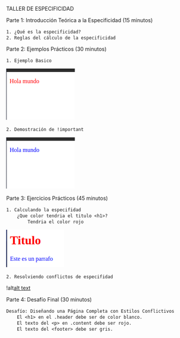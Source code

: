 TALLER DE ESPECIFICIDAD

Parte 1: Introducción Teórica a la Especificidad (15 minutos)
    
    1. ¿Qué es la especificidad?
    2. Reglas del cálculo de la especificidad

Parte 2: Ejemplos Prácticos (30 minutos)

    1. Ejemplo Basico

![alt text](images/image1.png)

    2. Demostración de !important

![alt text](images/image2.png)

Parte 3: Ejercicios Prácticos (45 minutos)

    1. Calculando la especifidad
        ¿Que color tendria el titulo <h1>?
            Tendria el color rojo

![alt text](images/image3.png)

    2. Resolviendo conflictos de especifidad
    
!alt[alt text](images/image4.png)

Parte 4: Desafío Final (30 minutos)

    Desafío: Diseñando una Página Completa con Estilos Conflictivos
        El <h1> en el .header debe ser de color blanco.
        El texto del <p> en .content debe ser rojo.
        El texto del <footer> debe ser gris.
